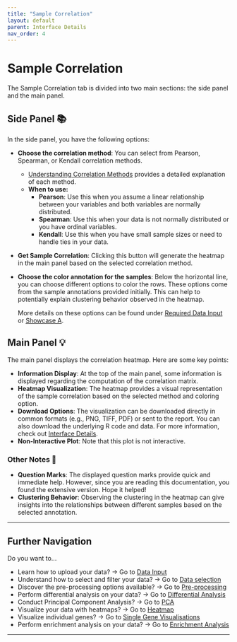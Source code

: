 ```yaml
---
title: "Sample Correlation"
layout: default
parent: Interface Details
nav_order: 4
---
```


# Sample Correlation

The Sample Correlation tab is divided into two main sections: the side panel and the main panel.

## Side Panel 📚

In the side panel, you have the following options:

- **Choose the correlation method**: You can select from Pearson, Spearman, or Kendall correlation methods.
  - [Understanding Correlation Methods](https://ademos.people.uic.edu/Chapter22.html) provides a detailed explanation of each method.
  - **When to use:**
    - **Pearson**: Use this when you assume a linear relationship between your variables and both variables are normally distributed.
    - **Spearman**: Use this when your data is not normally distributed or you have ordinal variables.
    - **Kendall**: Use this when you have small sample sizes or need to handle ties in your data.

- **Get Sample Correlation**: Clicking this button will generate the heatmap in the main panel based on the selected correlation method.

- **Choose the color annotation for the samples**: Below the horizontal line, you can choose different options to color the rows. These options come from the sample annotations provided initially. This can help to potentially explain clustering behavior observed in the heatmap.

  More details on these options can be found under [Required Data Input](01-required-data-input.md) or [Showcase A](../showcases/showcase-a.md).

## Main Panel 💡

The main panel displays the correlation heatmap. Here are some key points:

- **Information Display**: At the top of the main panel, some information is displayed regarding the computation of the correlation matrix.
- **Heatmap Visualization**: The heatmap provides a visual representation of the sample correlation based on the selected method and coloring option.
- **Download Options**: The visualization can be downloaded directly in common formats (e.g., PNG, TIFF, PDF) or sent to the report. You can also download the underlying R code and data. For more information, check out [Interface Details](../interface-details.md).
- **Non-Interactive Plot**: Note that this plot is not interactive.

### Other Notes 📌

- **Question Marks**: The displayed question marks provide quick and immediate help. However, since you are reading this documentation, you found the extensive version. Hope it helped!
- **Clustering Behavior**: Observing the clustering in the heatmap can give insights into the relationships between different samples based on the selected annotation.

---

## Further Navigation

Do you want to...

- Learn how to upload your data? → Go to [Data Input](01-required-data-input.md)
- Understand how to select and filter your data? → Go to [Data selection](02-selection.md)
- Discover the pre-processing options available? → Go to [Pre-processing](03-pre-processing.md)
- Perform differential analysis on your data? → Go to [Differential Analysis](05-significance-analysis.md)
- Conduct Principal Component Analysis? → Go to [PCA](06-pca.md)
- Visualize your data with heatmaps? → Go to [Heatmap](07-heatmap.md)
- Visualize individual genes? → Go to [Single Gene Visualisations](08-single-gene-visualisations.md)
- Perform enrichment analysis on your data? → Go to [Enrichment Analysis](09-enrichment-analysis.md)

---

